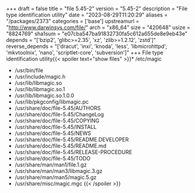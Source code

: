 +++
draft = false
title = "file 5.45-2"
version = "5.45-2"
description = "File type identification utility"
date = "2023-08-29T11:20:29"
aliases = "/packages/2373"
categories = ['base']
upstreamurl = "http://www.darwinsys.com/file/"
arch = "x86_64"
size = "420648"
usize = "8824769"
sha1sum = "e07cba547ba91832730fa5c612a655de8e9eb43e"
depends = "['bzip2', 'glibc>=2.35', 'xz', 'zlib>=1.2.12', 'zstd']"
reverse_depends = "['dracut', 'inxi', 'knoda', 'less', 'libmicrohttpd', 'mkvtoolnix', 'nano', 'scriptlet-core', 'subversion']"
+++
File type identification utility{{< spoiler text="show files" >}}* /etc/magic
* /usr/bin/file
* /usr/include/magic.h
* /usr/lib/libmagic.so
* /usr/lib/libmagic.so.1
* /usr/lib/libmagic.so.1.0.0
* /usr/lib/pkgconfig/libmagic.pc
* /usr/share/doc/file-5.45/AUTHORS
* /usr/share/doc/file-5.45/ChangeLog
* /usr/share/doc/file-5.45/COPYING
* /usr/share/doc/file-5.45/INSTALL
* /usr/share/doc/file-5.45/NEWS
* /usr/share/doc/file-5.45/README.DEVELOPER
* /usr/share/doc/file-5.45/README.md
* /usr/share/doc/file-5.45/RELEASE-PROCEDURE
* /usr/share/doc/file-5.45/TODO
* /usr/share/man/man1/file.1.gz
* /usr/share/man/man3/libmagic.3.gz
* /usr/share/man/man5/magic.5.gz
* /usr/share/misc/magic.mgc
{{< /spoiler >}}